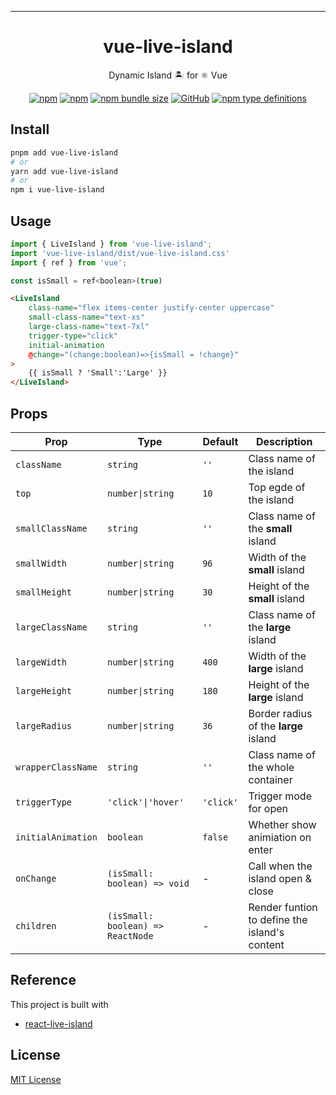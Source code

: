 
---

<div align="center">

# vue-live-island

Dynamic Island 🏝 for ⚛️ Vue

[![npm](https://img.shields.io/npm/v/vue-live-island.svg?style=flat-square)](https://www.npmjs.com/package/vue-live-island)
[![npm](https://img.shields.io/npm/dt/vue-live-island?style=flat-square)](https://www.npmtrends.com/vue-live-island)
[![npm bundle size](https://img.shields.io/bundlephobia/minzip/vue-live-island?style=flat-square)](https://bundlephobia.com/result?p=vue-live-island)
[![GitHub](https://img.shields.io/github/license/nanxiaobei/react-live-island?style=flat-square)](https://github.com/nanxiaobei/react-live-island/blob/main/LICENSE)
[![npm type definitions](https://img.shields.io/npm/types/typescript?style=flat-square)](https://github.com/nanxiaobei/react-live-island/blob/main/src/types.ts)

</div>

## Install

```sh
pnpm add vue-live-island
# or
yarn add vue-live-island
# or
npm i vue-live-island
```

## Usage

```js
import { LiveIsland } from 'vue-live-island';
import 'vue-live-island/dist/vue-live-island.css'
import { ref } from 'vue';

const isSmall = ref<boolean>(true)
```

```html
<LiveIsland
    class-name="flex items-center justify-center uppercase"
    small-class-name="text-xs"
    large-class-name="text-7xl"
    trigger-type="click"
    initial-animation
    @change="(change:boolean)=>{isSmall = !change}"
>
    {{ isSmall ? 'Small':'Large' }}
</LiveIsland>
```

## Props

| Prop               | Type                              | Default   | Description                                   |
| ------------------ | --------------------------------- | --------- | --------------------------------------------- |
| `className`        | `string`                          | `''`      | Class name of the island                      |
| `top`              | `number\|string`                  | `10`      | Top egde of the island                        |
| `smallClassName`   | `string`                          | `''`      | Class name of the **small** island            |
| `smallWidth`       | `number\|string`                  | `96`      | Width of the **small** island                 |
| `smallHeight`      | `number\|string`                  | `30`      | Height of the **small** island                |
| `largeClassName`   | `string`                          | `''`      | Class name of the **large** island            |
| `largeWidth`       | `number\|string`                  | `400`     | Width of the **large** island                 |
| `largeHeight`      | `number\|string`                  | `180`     | Height of the **large** island                |
| `largeRadius`      | `number\|string`                  | `36`      | Border radius of the **large** island         |
| `wrapperClassName` | `string`                          | `''`      | Class name of the whole container             |
| `triggerType`      | `'click'\|'hover'`                | `'click'` | Trigger mode for open                         |
| `initialAnimation` | `boolean`                         | `false`   | Whether show animiation on enter              |
| `onChange`         | `(isSmall: boolean) => void`      | -         | Call when the island open & close             |
| `children`         | `(isSmall: boolean) => ReactNode` | -         | Render funtion to define the island's content |

## Reference
This project is built with
- [react-live-island](https://github.com/nanxiaobei/react-live-island)

## License

[MIT License](https://github.com/flyi/vue-live-island/blob/master/LICENSE)
